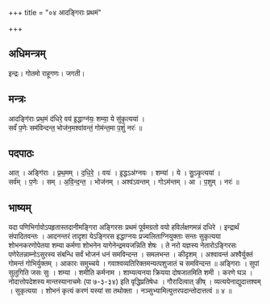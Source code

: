 +++
title = "०४ आदङ्गिराः प्रथमं"

+++
## अधिमन्त्रम्
इन्द्रः। गोतमो राहूगणः। जगती।

## मन्त्रः
आदङ्गि॑राः प्रथ॒मं द॑धिरे॒ वय॑ इ॒द्धाग्न॑यः॒ शम्या॒ ये सु॑कृ॒त्यया॑ ।  
सर्वं॑ प॒णेः सम॑विन्दन्त॒ भोज॑न॒मश्वा॑वन्तं॒ गोम॑न्त॒मा प॒शुं नरः॑ ॥

## पदपाठः
आत् । अङ्गि॑राः । प्र॒थ॒मम् । द॒धि॒रे॒ । वयः॑ । इ॒द्धऽअ॑ग्नयः । शम्या॑ । ये । सु॒ऽकृ॒त्यया॑ ।  
सर्व॑म् । प॒णेः । सम् । अ॒वि॒न्द॒न्त॒ । भोज॑नम् । अश्व॑ऽवन्तम् । गोऽम॑न्तम् । आ । प॒शुम् । नरः॑ ॥

## भाष्यम्
यदा पणिभिर्गावोऽपहृतास्तदानीमङ्गिरा अङ्गिरसः प्रथमं पूर्वमग्रतो वयो हविर्लक्षणमन्नं दधिरे । इन्द्रार्थं संपादितवन्तः । आदनन्तरं तादृशा येऽङ्गिरस इद्धाग्नयः प्रज्वलिताग्नियुक्ताः सन्तः सुकृत्यया शोभनकरणोपेतया शम्या कर्मणा शोभनेन यागेनेन्द्रमयजन्निति शेषः । ते नरो यज्ञस्य नेतारोऽङ्गिरसः पणेरेतन्नाम्नोऽसुरस्य संबन्धि सर्वं भोजनं धनं समविन्दन्त । समलभन्त । कीदृशम् । अश्वावन्तं अश्वैर्युक्तं गोमन्तं गोभिर्युक्तम् । आकारः समुच्चये । गवाश्वव्यतिरिक्तमन्यत्पशुजातं च समविन्दन्त ॥ अङ्गिराः । सुपां सुलुगिति जसः सुः । शम्या । शमीति कर्मनाम । शाम्यत्यनया क्रियया दोषजातमिति शमी । करणे घञ । नोदात्तोपदेशस्य मान्तस्यानाचमेः (पा ७-३-३४) इति वृद्धिप्रतिषेधः । गौरादित्वात् ङीष् । व्यत्ययेनाद्युदात्तश्वम् । सुकृत्यया । शोभनं कृत्यं करणं यस्यां सा तथोक्ता । नञ्सुभ्यामित्युत्तरपदान्तोदात्तत्वं ॥ ४ ॥